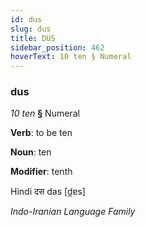 ```yaml
---
id: dus
slug: dus
title: DUS
sidebar_position: 462
hoverText: 10 ten § Numeral
---
```


### dus

*10 ten* **§** Numeral

**Verb**: to be ten

**Noun**: ten

**Modifier**: tenth

Hindi दस das [d̪ɐs]

*Indo-Iranian Language Family*
